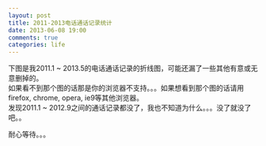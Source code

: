```yaml
---
layout: post
title: 2011-2013电话通话记录统计
date: 2013-06-08 19:00
comments: true
categories: life
---
```



下图是我2011.1 ~ 2013.5的电话通话记录的折线图，可能还漏了一些其他有意或无意删掉的。  
如果看不到那个图的话那是你的浏览器不支持。。。如果想看到那个图的话请用firefox, chrome, opera, ie9等其他浏览器。  
发现2011.1 ~ 2012.9之间的通话记录都没了，我也不知道为什么。。。没了就没了吧。。  

<script src="/js/d3.v3.js"></script>
<script src="/js/underscore-1.4.3.js"></script>

<div class="tips">耐心等待。。。</div>
<div class="here"></div>
<script src="/js/app_calllog.js" type="text/javascript"></script>